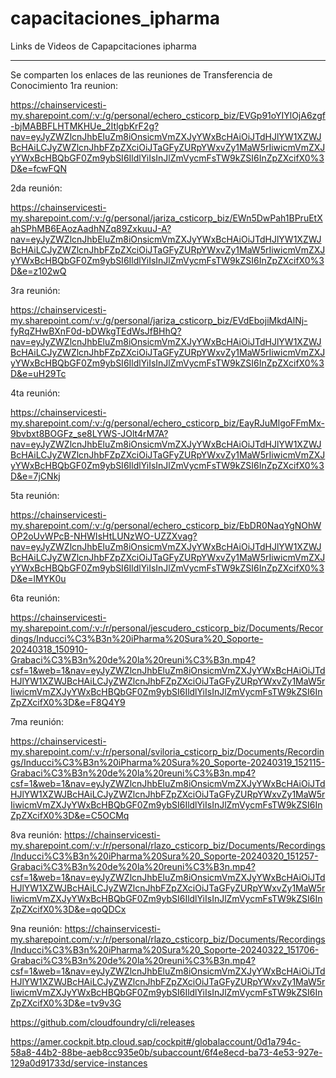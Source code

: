 # capacitaciones_ipharma
Links de Videos de Capapcitaciones ipharma 
********************************************
Se comparten los enlaces de las reuniones de Transferencia de Conocimiento
1ra reunion: 

https://chainservicesti-my.sharepoint.com/:v:/g/personal/echero_csticorp_biz/EVGp91oYIYlOjA6zgf-bjMABBFLHTMKHUe_2ItlgbKrF2g?nav=eyJyZWZlcnJhbEluZm8iOnsicmVmZXJyYWxBcHAiOiJTdHJlYW1XZWJBcHAiLCJyZWZlcnJhbFZpZXciOiJTaGFyZURpYWxvZy1MaW5rIiwicmVmZXJyYWxBcHBQbGF0Zm9ybSI6IldlYiIsInJlZmVycmFsTW9kZSI6InZpZXcifX0%3D&e=fcwFQN

2da reunión:

https://chainservicesti-my.sharepoint.com/:v:/g/personal/jariza_csticorp_biz/EWn5DwPah1BPruEtXahSPhMB6EAozAadhNZq89ZxkuuJ-A?nav=eyJyZWZlcnJhbEluZm8iOnsicmVmZXJyYWxBcHAiOiJTdHJlYW1XZWJBcHAiLCJyZWZlcnJhbFZpZXciOiJTaGFyZURpYWxvZy1MaW5rIiwicmVmZXJyYWxBcHBQbGF0Zm9ybSI6IldlYiIsInJlZmVycmFsTW9kZSI6InZpZXcifX0%3D&e=z102wQ

3ra reunión:

https://chainservicesti-my.sharepoint.com/:v:/g/personal/jariza_csticorp_biz/EVdEbojiMkdAlNj-fyRqZHwBXnF0d-bDWkgTEdWsJfBHhQ?nav=eyJyZWZlcnJhbEluZm8iOnsicmVmZXJyYWxBcHAiOiJTdHJlYW1XZWJBcHAiLCJyZWZlcnJhbFZpZXciOiJTaGFyZURpYWxvZy1MaW5rIiwicmVmZXJyYWxBcHBQbGF0Zm9ybSI6IldlYiIsInJlZmVycmFsTW9kZSI6InZpZXcifX0%3D&e=uH29Tc

4ta reunión:

https://chainservicesti-my.sharepoint.com/:v:/g/personal/echero_csticorp_biz/EayRJuMlgoFFmMx-9bvbxt8BOGFz_se8LYWS-JOlt4rM7A?nav=eyJyZWZlcnJhbEluZm8iOnsicmVmZXJyYWxBcHAiOiJTdHJlYW1XZWJBcHAiLCJyZWZlcnJhbFZpZXciOiJTaGFyZURpYWxvZy1MaW5rIiwicmVmZXJyYWxBcHBQbGF0Zm9ybSI6IldlYiIsInJlZmVycmFsTW9kZSI6InZpZXcifX0%3D&e=7jCNkj

5ta reunión:

https://chainservicesti-my.sharepoint.com/:v:/g/personal/echero_csticorp_biz/EbDR0NaqYgNOhWOP2oUvWPcB-NHWIsHtLUNzWO-UZZXvag?nav=eyJyZWZlcnJhbEluZm8iOnsicmVmZXJyYWxBcHAiOiJTdHJlYW1XZWJBcHAiLCJyZWZlcnJhbFZpZXciOiJTaGFyZURpYWxvZy1MaW5rIiwicmVmZXJyYWxBcHBQbGF0Zm9ybSI6IldlYiIsInJlZmVycmFsTW9kZSI6InZpZXcifX0%3D&e=lMYK0u

6ta reunión:

https://chainservicesti-my.sharepoint.com/:v:/r/personal/jescudero_csticorp_biz/Documents/Recordings/Inducci%C3%B3n%20iPharma%20Sura%20_Soporte-20240318_150910-Grabaci%C3%B3n%20de%20la%20reuni%C3%B3n.mp4?csf=1&web=1&nav=eyJyZWZlcnJhbEluZm8iOnsicmVmZXJyYWxBcHAiOiJTdHJlYW1XZWJBcHAiLCJyZWZlcnJhbFZpZXciOiJTaGFyZURpYWxvZy1MaW5rIiwicmVmZXJyYWxBcHBQbGF0Zm9ybSI6IldlYiIsInJlZmVycmFsTW9kZSI6InZpZXcifX0%3D&e=F8Q4Y9

7ma reunión:

https://chainservicesti-my.sharepoint.com/:v:/r/personal/sviloria_csticorp_biz/Documents/Recordings/Inducci%C3%B3n%20iPharma%20Sura%20_Soporte-20240319_152115-Grabaci%C3%B3n%20de%20la%20reuni%C3%B3n.mp4?csf=1&web=1&nav=eyJyZWZlcnJhbEluZm8iOnsicmVmZXJyYWxBcHAiOiJTdHJlYW1XZWJBcHAiLCJyZWZlcnJhbFZpZXciOiJTaGFyZURpYWxvZy1MaW5rIiwicmVmZXJyYWxBcHBQbGF0Zm9ybSI6IldlYiIsInJlZmVycmFsTW9kZSI6InZpZXcifX0%3D&e=C5OCMq

8va reunión:
https://chainservicesti-my.sharepoint.com/:v:/r/personal/rlazo_csticorp_biz/Documents/Recordings/Inducci%C3%B3n%20iPharma%20Sura%20_Soporte-20240320_151257-Grabaci%C3%B3n%20de%20la%20reuni%C3%B3n.mp4?csf=1&web=1&nav=eyJyZWZlcnJhbEluZm8iOnsicmVmZXJyYWxBcHAiOiJTdHJlYW1XZWJBcHAiLCJyZWZlcnJhbFZpZXciOiJTaGFyZURpYWxvZy1MaW5rIiwicmVmZXJyYWxBcHBQbGF0Zm9ybSI6IldlYiIsInJlZmVycmFsTW9kZSI6InZpZXcifX0%3D&e=qoQDCx

9na reunión:
https://chainservicesti-my.sharepoint.com/:v:/r/personal/rlazo_csticorp_biz/Documents/Recordings/Inducci%C3%B3n%20iPharma%20Sura%20_Soporte-20240322_151706-Grabaci%C3%B3n%20de%20la%20reuni%C3%B3n.mp4?csf=1&web=1&nav=eyJyZWZlcnJhbEluZm8iOnsicmVmZXJyYWxBcHAiOiJTdHJlYW1XZWJBcHAiLCJyZWZlcnJhbFZpZXciOiJTaGFyZURpYWxvZy1MaW5rIiwicmVmZXJyYWxBcHBQbGF0Zm9ybSI6IldlYiIsInJlZmVycmFsTW9kZSI6InZpZXcifX0%3D&e=tv9v3G

https://github.com/cloudfoundry/cli/releases

https://amer.cockpit.btp.cloud.sap/cockpit#/globalaccount/0d1a794c-58a8-44b2-88be-aeb8cc935e0b/subaccount/6f4e8ecd-ba73-4e53-927e-129a0d91733d/service-instances
